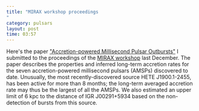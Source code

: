 ```yaml
---
title: "MIRAX workshop proceedings"
category: pulsars
layout: post
time: 03:57
---
```

<!-- header generated from blosxom format post; make_header.pl 23.1.2022 -->
<p>
<!-- created by convert.pl on Mon Jan 30 23:49:10 EST 2012 -->
<!-- converted from ../2006/05/mirax-workshop-proceedings.html -->
<!-- Post timestamp Wednesday, May 03, 2006 11:57 AM -->
<!-- touch -t 200605031157 -->
<!-- Labels: 2006, meetings, papers -->
      Here's the paper <a href="http://arxiv.org/abs/astro-ph/0604345">"Accretion-powered Millisecond Pulsar Outbursts"</a> I submitted to the proceedings  of the <a href="http://www.das.inpe.br/workshop_mirax">MIRAX workshop</a> last December. The paper describes the properties and inferred long-term accretion 
rates for the seven accretion-powered millisecond pulsars (AMSPs) discovered to date.
Unusually, 
the most recently-discovered
source HETE J1900.1-2455, has been active for more than 8 months; 
the long-term averaged accretion rate may thus be the largest of all the
AMSPs.
We also estimated
an upper limit of 6 kpc to the distance of IGR J00291+5934 based on the
non-detection of bursts from this source.
